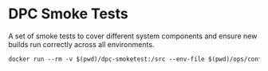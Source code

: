 # DPC Smoke Tests
A set of smoke tests to cover different system components and ensure new builds run correctly across all environments.
```dtd
docker run --rm -v $(pwd)/dpc-smoketest:/src --env-file $(pwd)/ops/config/decrypted/local.env --add-host host.docker.internal=host-gateway -e PORTAL_HOST=http://localhost:3100 -e WEB_ADMIN_HOST=http://localhost:3000 -e WEB_HOST=http://localhost:3900  -i grafana/k6 run /src/ci-app.js
```
